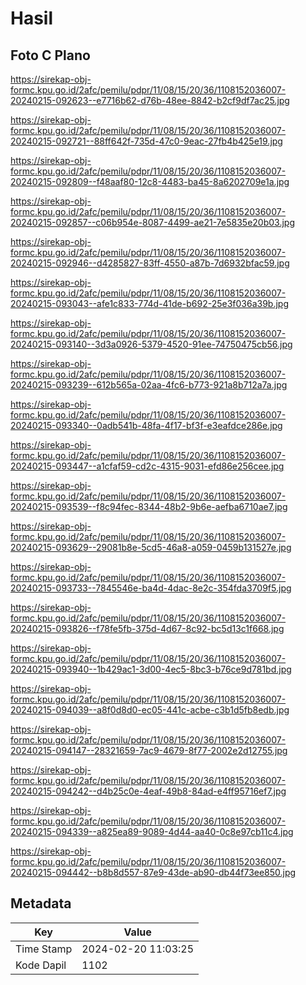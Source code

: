 # Hasil

## Foto C Plano

https://sirekap-obj-formc.kpu.go.id/2afc/pemilu/pdpr/11/08/15/20/36/1108152036007-20240215-092623--e7716b62-d76b-48ee-8842-b2cf9df7ac25.jpg

https://sirekap-obj-formc.kpu.go.id/2afc/pemilu/pdpr/11/08/15/20/36/1108152036007-20240215-092721--88ff642f-735d-47c0-9eac-27fb4b425e19.jpg

https://sirekap-obj-formc.kpu.go.id/2afc/pemilu/pdpr/11/08/15/20/36/1108152036007-20240215-092809--f48aaf80-12c8-4483-ba45-8a6202709e1a.jpg

https://sirekap-obj-formc.kpu.go.id/2afc/pemilu/pdpr/11/08/15/20/36/1108152036007-20240215-092857--c06b954e-8087-4499-ae21-7e5835e20b03.jpg

https://sirekap-obj-formc.kpu.go.id/2afc/pemilu/pdpr/11/08/15/20/36/1108152036007-20240215-092946--d4285827-83ff-4550-a87b-7d6932bfac59.jpg

https://sirekap-obj-formc.kpu.go.id/2afc/pemilu/pdpr/11/08/15/20/36/1108152036007-20240215-093043--afe1c833-774d-41de-b692-25e3f036a39b.jpg

https://sirekap-obj-formc.kpu.go.id/2afc/pemilu/pdpr/11/08/15/20/36/1108152036007-20240215-093140--3d3a0926-5379-4520-91ee-74750475cb56.jpg

https://sirekap-obj-formc.kpu.go.id/2afc/pemilu/pdpr/11/08/15/20/36/1108152036007-20240215-093239--612b565a-02aa-4fc6-b773-921a8b712a7a.jpg

https://sirekap-obj-formc.kpu.go.id/2afc/pemilu/pdpr/11/08/15/20/36/1108152036007-20240215-093340--0adb541b-48fa-4f17-bf3f-e3eafdce286e.jpg

https://sirekap-obj-formc.kpu.go.id/2afc/pemilu/pdpr/11/08/15/20/36/1108152036007-20240215-093447--a1cfaf59-cd2c-4315-9031-efd86e256cee.jpg

https://sirekap-obj-formc.kpu.go.id/2afc/pemilu/pdpr/11/08/15/20/36/1108152036007-20240215-093539--f8c94fec-8344-48b2-9b6e-aefba6710ae7.jpg

https://sirekap-obj-formc.kpu.go.id/2afc/pemilu/pdpr/11/08/15/20/36/1108152036007-20240215-093629--29081b8e-5cd5-46a8-a059-0459b131527e.jpg

https://sirekap-obj-formc.kpu.go.id/2afc/pemilu/pdpr/11/08/15/20/36/1108152036007-20240215-093733--7845546e-ba4d-4dac-8e2c-354fda3709f5.jpg

https://sirekap-obj-formc.kpu.go.id/2afc/pemilu/pdpr/11/08/15/20/36/1108152036007-20240215-093826--f78fe5fb-375d-4d67-8c92-bc5d13c1f668.jpg

https://sirekap-obj-formc.kpu.go.id/2afc/pemilu/pdpr/11/08/15/20/36/1108152036007-20240215-093940--1b429ac1-3d00-4ec5-8bc3-b76ce9d781bd.jpg

https://sirekap-obj-formc.kpu.go.id/2afc/pemilu/pdpr/11/08/15/20/36/1108152036007-20240215-094039--a8f0d8d0-ec05-441c-acbe-c3b1d5fb8edb.jpg

https://sirekap-obj-formc.kpu.go.id/2afc/pemilu/pdpr/11/08/15/20/36/1108152036007-20240215-094147--28321659-7ac9-4679-8f77-2002e2d12755.jpg

https://sirekap-obj-formc.kpu.go.id/2afc/pemilu/pdpr/11/08/15/20/36/1108152036007-20240215-094242--d4b25c0e-4eaf-49b8-84ad-e4ff95716ef7.jpg

https://sirekap-obj-formc.kpu.go.id/2afc/pemilu/pdpr/11/08/15/20/36/1108152036007-20240215-094339--a825ea89-9089-4d44-aa40-0c8e97cb11c4.jpg

https://sirekap-obj-formc.kpu.go.id/2afc/pemilu/pdpr/11/08/15/20/36/1108152036007-20240215-094442--b8b8d557-87e9-43de-ab90-db44f73ee850.jpg


## Metadata

| Key        | Value               |
| ---------- | ------------------- |
| Time Stamp | 2024-02-20 11:03:25 |
| Kode Dapil | 1102                |



